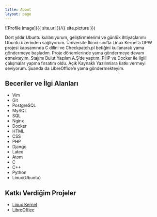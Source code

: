 ```yaml
---
title: About
layout: page
---
```

![Profile Image]({{ site.url }}/{{ site.picture }})

<p>Dört yıldır Ubuntu kullanıyorum, geliştirmelerimi ve günlük
ihtiyaçlarımı Ubuntu üzerinden sağlıyorum. Üniversite İkinci sınıfta Linux Kernel’a OPW projesi kapsamında C dilini ve Checkpatch.pl betiğini kullanarak yama göndermeye başladım. Proje dönemlerinde yama göndermeye devam etmekteyim. Stajımı Bulut Yazılım A.Ş’de yaptım. PHP ve Docker ile ilgili çalışmalar yapma fırsatım oldu. Açık Kaynaklı Yazılımlara katkı vermeyi seviyorum. Şuanda da LibreOffice’e yama göndermekteyim.</p>


<h2>Beceriler ve İlgi Alanları</h2>

<ul class="skill-list">
	<li>Vim</li>
	<li>Git</li>
	<li>PostgreSQL</li>
	<li>MySQL</li>
	<li>SQL</li>
	<li>Nginx</li>
	<li>Docker</li>
	<li>HTML</li>
	<li>CSS</li>
	<li>PHP</li>
	<li>Django</li>
	<li>Latex</li>
	<li>Atom</li>
	<li>C</li>
	<li>C++</li>
	<li>Python</li>
	<li>Linux(Ubuntu)</li>
</ul>

<h2>Katkı Verdiğim Projeler</h2>

<ul>
	<li><a href="https://git.kernel.org/cgit/linux/kernel/git/gregkh/staging.git/log/				h=staging-testing&qt=grep&q=Dilek+Uzulmez">Linux Kernel</a></li>
	<li><a href="https://gerrit.libreoffice.org/#/q/dilek">LibreOffice</a></li>
</ul>
